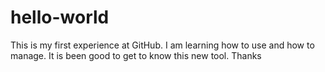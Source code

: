 # hello-world


This is my first experience at GitHub. I am learning how to use and how to manage.
It is been good to get to know this new tool.
Thanks
